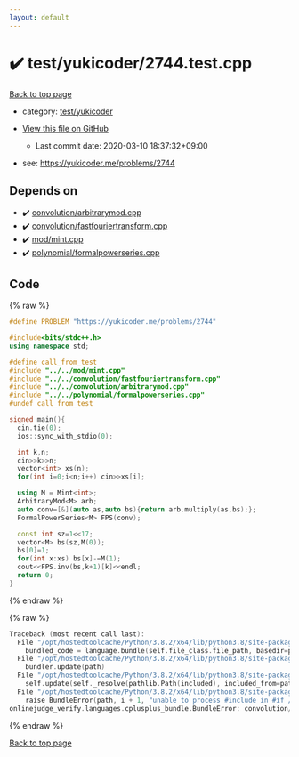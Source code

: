 ```yaml
---
layout: default
---
```


<!-- mathjax config similar to math.stackexchange -->
<script type="text/javascript" async
  src="https://cdnjs.cloudflare.com/ajax/libs/mathjax/2.7.5/MathJax.js?config=TeX-MML-AM_CHTML">
</script>
<script type="text/x-mathjax-config">
  MathJax.Hub.Config({
    TeX: { equationNumbers: { autoNumber: "AMS" }},
    tex2jax: {
      inlineMath: [ ['$','$'] ],
      processEscapes: true
    },
    "HTML-CSS": { matchFontHeight: false },
    displayAlign: "left",
    displayIndent: "2em"
  });
</script>

<script type="text/javascript" src="https://cdnjs.cloudflare.com/ajax/libs/jquery/3.4.1/jquery.min.js"></script>
<script src="https://cdn.jsdelivr.net/npm/jquery-balloon-js@1.1.2/jquery.balloon.min.js" integrity="sha256-ZEYs9VrgAeNuPvs15E39OsyOJaIkXEEt10fzxJ20+2I=" crossorigin="anonymous"></script>
<script type="text/javascript" src="../../../assets/js/copy-button.js"></script>
<link rel="stylesheet" href="../../../assets/css/copy-button.css" />


# :heavy_check_mark: test/yukicoder/2744.test.cpp

<a href="../../../index.html">Back to top page</a>

* category: <a href="../../../index.html#de60e5ba474ac43bf7562c10f5977e2d">test/yukicoder</a>
* <a href="{{ site.github.repository_url }}/blob/master/test/yukicoder/2744.test.cpp">View this file on GitHub</a>
    - Last commit date: 2020-03-10 18:37:32+09:00


* see: <a href="https://yukicoder.me/problems/2744">https://yukicoder.me/problems/2744</a>


## Depends on

* :heavy_check_mark: <a href="../../../library/convolution/arbitrarymod.cpp.html">convolution/arbitrarymod.cpp</a>
* :heavy_check_mark: <a href="../../../library/convolution/fastfouriertransform.cpp.html">convolution/fastfouriertransform.cpp</a>
* :heavy_check_mark: <a href="../../../library/mod/mint.cpp.html">mod/mint.cpp</a>
* :heavy_check_mark: <a href="../../../library/polynomial/formalpowerseries.cpp.html">polynomial/formalpowerseries.cpp</a>


## Code

<a id="unbundled"></a>
{% raw %}
```cpp
#define PROBLEM "https://yukicoder.me/problems/2744"

#include<bits/stdc++.h>
using namespace std;

#define call_from_test
#include "../../mod/mint.cpp"
#include "../../convolution/fastfouriertransform.cpp"
#include "../../convolution/arbitrarymod.cpp"
#include "../../polynomial/formalpowerseries.cpp"
#undef call_from_test

signed main(){
  cin.tie(0);
  ios::sync_with_stdio(0);

  int k,n;
  cin>>k>>n;
  vector<int> xs(n);
  for(int i=0;i<n;i++) cin>>xs[i];

  using M = Mint<int>;
  ArbitraryMod<M> arb;
  auto conv=[&](auto as,auto bs){return arb.multiply(as,bs);};
  FormalPowerSeries<M> FPS(conv);

  const int sz=1<<17;
  vector<M> bs(sz,M(0));
  bs[0]=1;
  for(int x:xs) bs[x]-=M(1);
  cout<<FPS.inv(bs,k+1)[k]<<endl;
  return 0;
}

```
{% endraw %}

<a id="bundled"></a>
{% raw %}
```cpp
Traceback (most recent call last):
  File "/opt/hostedtoolcache/Python/3.8.2/x64/lib/python3.8/site-packages/onlinejudge_verify/docs.py", line 340, in write_contents
    bundled_code = language.bundle(self.file_class.file_path, basedir=pathlib.Path.cwd())
  File "/opt/hostedtoolcache/Python/3.8.2/x64/lib/python3.8/site-packages/onlinejudge_verify/languages/cplusplus.py", line 68, in bundle
    bundler.update(path)
  File "/opt/hostedtoolcache/Python/3.8.2/x64/lib/python3.8/site-packages/onlinejudge_verify/languages/cplusplus_bundle.py", line 282, in update
    self.update(self._resolve(pathlib.Path(included), included_from=path))
  File "/opt/hostedtoolcache/Python/3.8.2/x64/lib/python3.8/site-packages/onlinejudge_verify/languages/cplusplus_bundle.py", line 281, in update
    raise BundleError(path, i + 1, "unable to process #include in #if / #ifdef / #ifndef other than include guards")
onlinejudge_verify.languages.cplusplus_bundle.BundleError: convolution/arbitrarymod.cpp: line 9: unable to process #include in #if / #ifdef / #ifndef other than include guards

```
{% endraw %}

<a href="../../../index.html">Back to top page</a>

